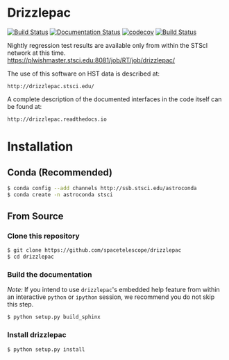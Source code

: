 # Drizzlepac

[![Build Status](https://ssbjenkins.stsci.edu/job/STScI/job/drizzlepac/job/master/badge/icon)](https://ssbjenkins.stsci.edu/job/STScI/job/drizzlepac/job/master/)
[![Documentation Status](https://readthedocs.org/projects/drizzlepac/badge/?version=latest)](http://drizzlepac.readthedocs.io/en/latest/?badge=latest)
[![codecov](https://codecov.io/gh/spacetelescope/drizzlepac/branch/master/graph/badge.svg)](https://codecov.io/gh/spacetelescope/drizzlepac)
[![Build Status](https://dev.azure.com/spacetelescope/drizzlepac/_apis/build/status/spacetelescope.drizzlepac?branchName=master)](https://dev.azure.com/spacetelescope/drizzlepac/_build/latest?definitionId=2&branchName=master)

Nightly regression test results are available only from within the STScI network at this time.
https://plwishmaster.stsci.edu:8081/job/RT/job/drizzlepac/

The use of this software on HST data is described at:

    http://drizzlepac.stsci.edu/

A complete description of the documented interfaces in the code itself 
can be found at:

    http://drizzlepac.readthedocs.io


# Installation

## Conda (Recommended)

```bash
$ conda config --add channels http://ssb.stsci.edu/astroconda
$ conda create -n astroconda stsci
```

## From Source

### Clone this repository
```bash
$ git clone https://github.com/spacetelescope/drizzlepac
$ cd drizzlepac
```

### Build the documentation

*Note:* If you intend to use `drizzlepac`'s embedded help feature from within
an interactive `python` or `ipython` session, we recommend you do not skip
this step.

```bash
$ python setup.py build_sphinx
```

### Install drizzlepac

```bash
$ python setup.py install
```
